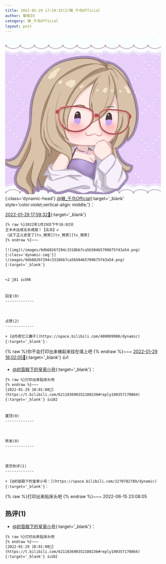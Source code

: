 ```yaml
---
title: 2022-01-29 17:59:32(2)琳_千鸟Official
author: 御坂IO
category: 琳_千鸟Official
layout: post
---
```


![img](/images/c0a88f85ebd0d056f37b114e0748e69556c8b488.jpg){:class='dynamic-head'}
[@琳_千鸟Official](https://space.bilibili.com/1620923329/dynamic){:target='_blank' style='color:violet;vertical-align: middle;'}：

[2022-01-29 17:59:32🔗](https://t.bilibili.com/621103690352180236){:target='_blank'}

~~~
{% raw %}2022年1月29日下午16:02分
王木木达成五杀成就！【五杀】✔️
（这下正义史官了[tv_微笑][tv_微笑][tv_微笑]
{% endraw %}~~~

[![img](/images/9db6826f294c3318bb7ca5b504b5709675f43a54.png){:class='dynamic-img'}](/images/9db6826f294c3318bb7ca5b504b5709675f43a54.png){:target='_blank'}


↪️2 💬81 👍306


回复(0)
-------------



点赞(2)
-------------

+ [@月夜忆三蹦子](https://space.bilibili.com/400009908/dynamic){:target='_blank'}：
~~~
{% raw %}你不会打印出来裱起来挂在墙上吧
{% endraw %}~~~
[2022-01-29 18:02:05🔗](https://t.bilibili.com/621103690352180236#reply100357386176){:target='_blank'} 👍1
+ [@初音殿下的皇家小号](https://space.bilibili.com/1270782789/dynamic){:target='_blank'}：
~~~
{% raw %}打印出来贴床头吧
{% endraw %}~~~
[2022-01-29 18:01:00🔗](https://t.bilibili.com/621103690352180236#reply100357170864){:target='_blank'} 👍102


置顶(0)
-------------



转发(0)
-------------



首页热评(1)
-------------

+ [@初音殿下的皇家小号：](https://space.bilibili.com/1270782789/dynamic){:target='_blank'}：
~~~
{% raw %}打印出来贴床头吧
{% endraw %}~~~
2022-06-15 23:08:05


热评(1)
-------------

+ [@初音殿下的皇家小号](https://space.bilibili.com/1270782789/dynamic){:target='_blank'}：
~~~
{% raw %}打印出来贴床头吧
{% endraw %}~~~
[2022-01-29 18:01:00🔗](https://t.bilibili.com/621103690352180236#reply100357170864){:target='_blank'} 👍102


